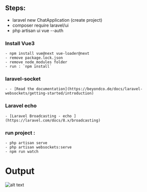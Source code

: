 ## Steps:
- laravel new ChatApplication (create project)
- composer require laravel/ui
- php artisan ui vue --auth

### Install Vue3
	- npm install vue@next vue-loader@next
	- remove package.lock.json
	- remove node_modules folder
	- run : `npm install`

### laravel-socket
	- - [Read the documentation](https://beyondco.de/docs/laravel-websockets/getting-started/introduction)

### Laravel echo
	- [Laravel Broadcasting - echo ](https://laravel.com/docs/8.x/broadcasting)

### run project :
	- php artisan serve 
	- php artisan websockets:serve
	- npm run watch 

# Output

![alt text](https://github.com/AjayYadavAi/Laravel-8-Vue-3-ChatApplication/blob/main/image.png?raw=true)


